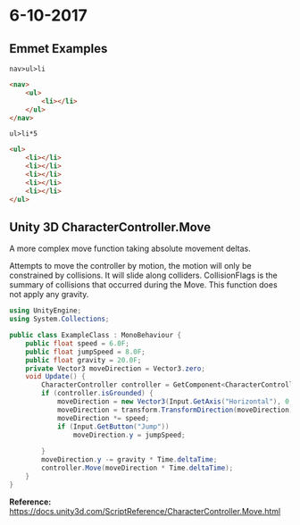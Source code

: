 # 6-10-2017

## Emmet Examples

`nav>ul>li`
```html
<nav>
    <ul>
        <li></li>
    </ul>
</nav>
```

`ul>li*5`
```html
<ul>
    <li></li>
    <li></li>
    <li></li>
    <li></li>
    <li></li>
</ul>
```

## Unity 3D CharacterController.Move
A more complex move function taking absolute movement deltas.

Attempts to move the controller by motion, the motion will only be constrained by collisions. It will slide along colliders. CollisionFlags is the summary of collisions that occurred during the Move. This function does not apply any gravity.
```csharp
using UnityEngine;
using System.Collections;

public class ExampleClass : MonoBehaviour {
    public float speed = 6.0F;
    public float jumpSpeed = 8.0F;
    public float gravity = 20.0F;
    private Vector3 moveDirection = Vector3.zero;
    void Update() {
        CharacterController controller = GetComponent<CharacterController>();
        if (controller.isGrounded) {
            moveDirection = new Vector3(Input.GetAxis("Horizontal"), 0, Input.GetAxis("Vertical"));
            moveDirection = transform.TransformDirection(moveDirection);
            moveDirection *= speed;
            if (Input.GetButton("Jump"))
                moveDirection.y = jumpSpeed;
            
        }
        moveDirection.y -= gravity * Time.deltaTime;
        controller.Move(moveDirection * Time.deltaTime);
    }
}
```
**Reference:** https://docs.unity3d.com/ScriptReference/CharacterController.Move.html
